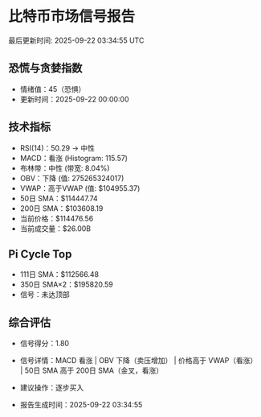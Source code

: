 # 比特币市场信号报告

最后更新时间: 2025-09-22 03:34:55 UTC

## 恐慌与贪婪指数
- 情绪值：45（恐惧）
- 更新时间：2025-09-22 00:00:00

## 技术指标
- RSI(14)：50.29 → 中性
- MACD：看涨 (Histogram: 115.57)
- 布林带：中性 (带宽: 8.04%)
- OBV：下降 (值: 275265324017)
- VWAP：高于VWAP (值: $104955.37)
- 50日 SMA：$114447.74
- 200日 SMA：$103608.19
- 当前价格：$114476.56
- 当前成交量：$26.00B

## Pi Cycle Top
- 111日 SMA：$112566.48
- 350日 SMA×2：$195820.59
- 信号：未达顶部

## 综合评估
- 信号得分：1.80
- 信号详情：MACD 看涨 | OBV 下降（卖压增加） | 价格高于 VWAP（看涨） | 50日 SMA 高于 200日 SMA（金叉，看涨）
- 建议操作：逐步买入

- 报告生成时间：2025-09-22 03:34:55